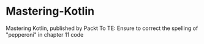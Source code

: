 # Mastering-Kotlin
Mastering Kotlin, published by Packt
To TE: Ensure to correct the spelling of "pepperoni" in chapter 11 code
